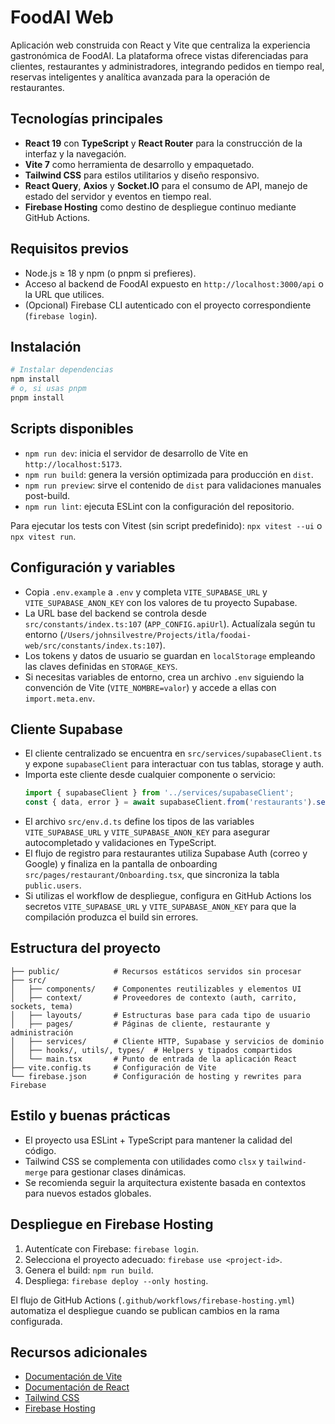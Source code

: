 # FoodAI Web

Aplicación web construida con React y Vite que centraliza la experiencia gastronómica de FoodAI. La plataforma ofrece vistas diferenciadas para clientes, restaurantes y administradores, integrando pedidos en tiempo real, reservas inteligentes y analítica avanzada para la operación de restaurantes.

## Tecnologías principales
- **React 19** con **TypeScript** y **React Router** para la construcción de la interfaz y la navegación.
- **Vite 7** como herramienta de desarrollo y empaquetado.
- **Tailwind CSS** para estilos utilitarios y diseño responsivo.
- **React Query**, **Axios** y **Socket.IO** para el consumo de API, manejo de estado del servidor y eventos en tiempo real.
- **Firebase Hosting** como destino de despliegue continuo mediante GitHub Actions.

## Requisitos previos
- Node.js ≥ 18 y npm (o pnpm si prefieres).
- Acceso al backend de FoodAI expuesto en `http://localhost:3000/api` o la URL que utilices.
- (Opcional) Firebase CLI autenticado con el proyecto correspondiente (`firebase login`).

## Instalación
```bash
# Instalar dependencias
npm install
# o, si usas pnpm
pnpm install
```

## Scripts disponibles
- `npm run dev`: inicia el servidor de desarrollo de Vite en `http://localhost:5173`.
- `npm run build`: genera la versión optimizada para producción en `dist`.
- `npm run preview`: sirve el contenido de `dist` para validaciones manuales post-build.
- `npm run lint`: ejecuta ESLint con la configuración del repositorio.

Para ejecutar los tests con Vitest (sin script predefinido): `npx vitest --ui` o `npx vitest run`.

## Configuración y variables
- Copia `.env.example` a `.env` y completa `VITE_SUPABASE_URL` y `VITE_SUPABASE_ANON_KEY` con los valores de tu proyecto Supabase.
- La URL base del backend se controla desde `src/constants/index.ts:107` (`APP_CONFIG.apiUrl`). Actualízala según tu entorno (`/Users/johnsilvestre/Projects/itla/foodai-web/src/constants/index.ts:107`).
- Los tokens y datos de usuario se guardan en `localStorage` empleando las claves definidas en `STORAGE_KEYS`.
- Si necesitas variables de entorno, crea un archivo `.env` siguiendo la convención de Vite (`VITE_NOMBRE=valor`) y accede a ellas con `import.meta.env`.

## Cliente Supabase
- El cliente centralizado se encuentra en `src/services/supabaseClient.ts` y expone `supabaseClient` para interactuar con tus tablas, storage y auth.
- Importa este cliente desde cualquier componente o servicio: 
  ```ts
  import { supabaseClient } from '../services/supabaseClient';
  const { data, error } = await supabaseClient.from('restaurants').select('*');
  ```
- El archivo `src/env.d.ts` define los tipos de las variables `VITE_SUPABASE_URL` y `VITE_SUPABASE_ANON_KEY` para asegurar autocompletado y validaciones en TypeScript.
- El flujo de registro para restaurantes utiliza Supabase Auth (correo y Google) y finaliza en la pantalla de onboarding `src/pages/restaurant/Onboarding.tsx`, que sincroniza la tabla `public.users`.
- Si utilizas el workflow de despliegue, configura en GitHub Actions los secretos `VITE_SUPABASE_URL` y `VITE_SUPABASE_ANON_KEY` para que la compilación produzca el build sin errores.

## Estructura del proyecto
```text
├── public/            # Recursos estáticos servidos sin procesar
├── src/
│   ├── components/    # Componentes reutilizables y elementos UI
│   ├── context/       # Proveedores de contexto (auth, carrito, sockets, tema)
│   ├── layouts/       # Estructuras base para cada tipo de usuario
│   ├── pages/         # Páginas de cliente, restaurante y administración
│   ├── services/      # Cliente HTTP, Supabase y servicios de dominio
│   ├── hooks/, utils/, types/  # Helpers y tipados compartidos
│   └── main.tsx       # Punto de entrada de la aplicación React
├── vite.config.ts     # Configuración de Vite
└── firebase.json      # Configuración de hosting y rewrites para Firebase
```

## Estilo y buenas prácticas
- El proyecto usa ESLint + TypeScript para mantener la calidad del código.
- Tailwind CSS se complementa con utilidades como `clsx` y `tailwind-merge` para gestionar clases dinámicas.
- Se recomienda seguir la arquitectura existente basada en contextos para nuevos estados globales.

## Despliegue en Firebase Hosting
1. Autentícate con Firebase: `firebase login`.
2. Selecciona el proyecto adecuado: `firebase use <project-id>`.
3. Genera el build: `npm run build`.
4. Despliega: `firebase deploy --only hosting`.

El flujo de GitHub Actions (`.github/workflows/firebase-hosting.yml`) automatiza el despliegue cuando se publican cambios en la rama configurada.

## Recursos adicionales
- [Documentación de Vite](https://vite.dev/guide/)
- [Documentación de React](https://react.dev/learn)
- [Tailwind CSS](https://tailwindcss.com/docs)
- [Firebase Hosting](https://firebase.google.com/docs/hosting)

